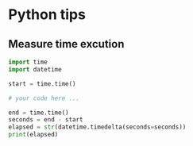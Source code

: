 # Python tips

## Measure time excution
```python
import time
import datetime

start = time.time()

# your code here ...

end = time.time()
seconds = end - start
elapsed = str(datetime.timedelta(seconds=seconds))
print(elapsed)
```